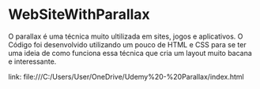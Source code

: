 # WebSiteWithParallax
O parallax é uma técnica muito ultilizada em sites, jogos e aplicativos. O Código foi desenvolvido utilizando um pouco de HTML e CSS para se ter uma ideia de como funciona essa técnica que cria um layout muito bacana e interessante.

link: file:///C:/Users/User/OneDrive/Udemy%20-%20Parallax/index.html
